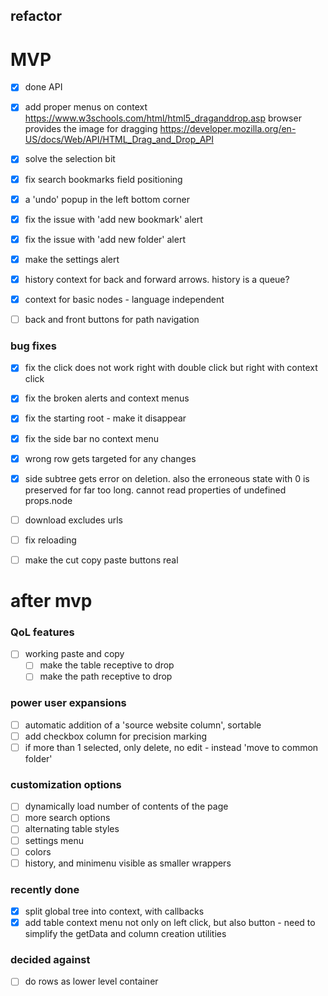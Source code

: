 

## refactor

# MVP
- [x] done API
- [x] add proper menus on context
https://www.w3schools.com/html/html5_draganddrop.asp
browser provides the image for dragging
https://developer.mozilla.org/en-US/docs/Web/API/HTML_Drag_and_Drop_API
- [x] solve the selection bit
- [x] fix search bookmarks field positioning
- [x] a 'undo' popup in the left bottom corner

- [x] fix the issue with 'add new bookmark' alert
- [x] fix the issue with 'add new folder' alert
- [x] make the settings alert
- [x] history context for back and forward arrows. history is a queue?
- [x] context for basic nodes - language independent
- [ ] back and front buttons for path navigation

### bug fixes
- [x] fix the click does not work right with double click but right with context click
- [x] fix the broken alerts and context menus
- [x] fix the starting root - make it disappear
- [x] fix the side bar no context menu
- [x] wrong row gets targeted for any changes
- [x] side subtree gets error on deletion. also the erroneous state with 0 is preserved for far too long. cannot read properties of undefined props.node

- [ ] download excludes urls
- [ ] fix reloading
- [ ] make the cut copy paste buttons real


# after mvp
### QoL features
- [ ] working paste and copy
  - [ ] make the table receptive to drop
  - [ ] make the path receptive to drop
### power user expansions
- [ ] automatic addition of a 'source website column', sortable
- [ ] add checkbox column for precision marking
- [ ] if more than 1 selected, only delete, no edit - instead 'move to common folder' 

### customization options
- [ ] dynamically load number of contents of the page
- [ ] more search options
- [ ] alternating table styles
- [ ] settings menu
- [ ] colors
- [ ] history, and minimenu visible as smaller wrappers

### recently done
- [x] split global tree into context, with callbacks
- [x] add table context menu not only on left click, but also button - need to simplify the getData and column creation utilities

### decided against
- [ ] do rows as lower level container